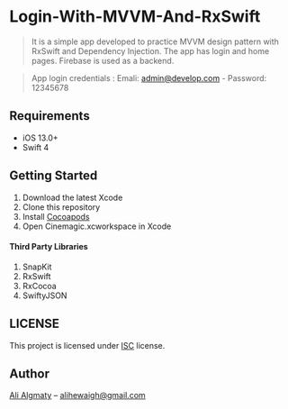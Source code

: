 # Login-With-MVVM-And-RxSwift


> It is a simple app developed to practice MVVM design pattern with RxSwift and Dependency Injection. The app has login and home pages. Firebase is used as a backend. 

> App login credentials : Emali: admin@develop.com - Password: 12345678 


## Requirements

- iOS 13.0+
- Swift 4

## Getting Started

1. Download the latest Xcode
2. Clone this repository
3. Install [Cocoapods](https://cocoapods.org)
4. Open Cinemagic.xcworkspace in Xcode


#### Third Party Libraries

1. SnapKit
2. RxSwift
3. RxCocoa
4. SwiftyJSON

## LICENSE
This project is licensed under [ISC](https://opensource.org/licenses/ISC) license.

## Author


<a href="https://linkedin.com/in/alihewiagh37" target="_blank">Ali Algmaty</a> – alihewaigh@gmail.com
